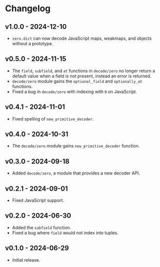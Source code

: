 # Changelog

## v1.0.0 - 2024-12-10

- `zero.dict` can now decode JavaScript maps, weakmaps, and objects without a
  prototype.

## v0.5.0 - 2024-11-15

- The `field`, `subfield`, and `at` functions in `decode/zero` no longer return
  a default value when a field is not present, instead an error is returned.
- `decode/zero` module gains the `optional_field` and `optionally_at` functions.
- Fixed a bug in `decode/zero` with indexing with `0` on JavaScript.

## v0.4.1 - 2024-11-01

- Fixed spelling of `new_primitive_decoder`.

## v0.4.0 - 2024-10-31

- The `decode/zero` module gains `new_primitive_decoder` function.

## v0.3.0 - 2024-09-18

- Added `decode/zero`, a module that provides a new decoder API.

## v0.2.1 - 2024-09-01

- Fixed JavaScript support.

## v0.2.0 - 2024-06-30

- Added the `subfield` function.
- Fixed a bug where `field` would not index into tuples.

## v0.1.0 - 2024-06-29

- Initial release.
